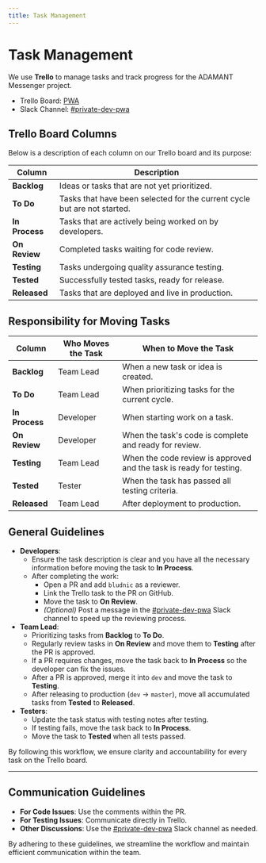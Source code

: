 ```yaml
---
title: Task Management
---
```


# Task Management

We use **Trello** to manage tasks and track progress for the ADAMANT Messenger project.

- Trello Board: [PWA](https://trello.com/b/tbpQhTTM/pwa)
- Slack Channel: [#private-dev-pwa](https://app.slack.com/client/T7YMKRUJW/C052503LDQT)

## Trello Board Columns

Below is a description of each column on our Trello board and its purpose:

| **Column**     | **Description**                                                          |
| -------------- | ------------------------------------------------------------------------ |
| **Backlog**    | Ideas or tasks that are not yet prioritized.                             |
| **To Do**      | Tasks that have been selected for the current cycle but are not started. |
| **In Process** | Tasks that are actively being worked on by developers.                   |
| **On Review**  | Completed tasks waiting for code review.                                 |
| **Testing**    | Tasks undergoing quality assurance testing.                              |
| **Tested**     | Successfully tested tasks, ready for release.                            |
| **Released**   | Tasks that are deployed and live in production.                          |

## Responsibility for Moving Tasks

| **Column**     | **Who Moves the Task** | **When to Move the Task**                                           |
| -------------- | ---------------------- | ------------------------------------------------------------------- |
| **Backlog**    | Team Lead              | When a new task or idea is created.                                 |
| **To Do**      | Team Lead              | When prioritizing tasks for the current cycle.                      |
| **In Process** | Developer              | When starting work on a task.                                       |
| **On Review**  | Developer              | When the task's code is complete and ready for review.              |
| **Testing**    | Team Lead              | When the code review is approved and the task is ready for testing. |
| **Tested**     | Tester                 | When the task has passed all testing criteria.                      |
| **Released**   | Team Lead              | After deployment to production.                                     |

## General Guidelines

- **Developers**:
  - Ensure the task description is clear and you have all the necessary information before moving the task to **In Process**.
  - After completing the work:
    - Open a PR and add `bludnic` as a reviewer.
    - Link the Trello task to the PR on GitHub.
    - Move the task to **On Review**.
    - _(Optional)_ Post a message in the [#private-dev-pwa](https://app.slack.com/client/T7YMKRUJW/C052503LDQT) Slack channel to speed up the reviewing process.
- **Team Lead**:
  - Prioritizing tasks from **Backlog** to **To Do**.
  - Regularly review tasks in **On Review** and move them to **Testing** after the PR is approved.
  - If a PR requires changes, move the task back to **In Process** so the developer can fix the issues.
  - After a PR is approved, merge it into `dev` and move the task to **Testing**.
  - After releasing to production (`dev` → `master`), move all accumulated tasks from **Tested** to **Released**.
- **Testers**:
  - Update the task status with testing notes after testing.
  - If testing fails, move the task back to **In Process**.
  - Move the task to **Tested** when all tests passed.

By following this workflow, we ensure clarity and accountability for every task on the Trello board.

---

## Communication Guidelines

- **For Code Issues**: Use the comments within the PR.
- **For Testing Issues**: Communicate directly in Trello.
- **Other Discussions**: Use the [#private-dev-pwa](https://app.slack.com/client/T7YMKRUJW/C052503LDQT) Slack channel as needed.

By adhering to these guidelines, we streamline the workflow and maintain efficient communication within the team.
